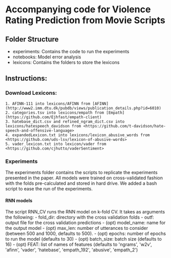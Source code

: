 Accompanying code for Violence Rating Prediction from Movie Scripts
====================================================================

## Folder Structure
 * experiments: Contains the code to run the experiments
 * notebooks: Model error analysis
 * lexicons: Contains the folders to store the lexicons
 

## Instructions:
### Download Lexicons:
	1. AFINN-111 into lexicons/AFINN from [AFINN](http://www2.imm.dtu.dk/pubdb/views/publication_details.php?id=6010)
	2. categories.tsv into lexicons/empath from [Empath](https://github.com/Ejhfast/empath-client)
	3. hatebase_dict.csv and refined_ngram_dict.csv into lexicons/hatespeech_davidson from <https://github.com/t-davidson/hate-speech-and-offensive-language>
	4. expandedLexicon.txt into lexicons/lexicon_abusive_words from <https://github.com/uds-lsv/lexicon-of-abusive-words>
	5. vader_lexicon.txt into lexicon/vader from <https://github.com/cjhutto/vaderSentiment>

### Experiments
The experiments folder contains the scripts to replicate the experiments presented in the paper. All models were trained on cross-validated fashion with the folds pre-calculated and stored in hard drive. We added a bash script to ease the run of the experiments.


#### RNN models
The script RNN_CV runs the RNN model on k-fold CV. It takes as arguments the following:
	- fold_dir: directory with the cross validation folds
	- outf: output file for the cross validation predictions
	- (opt) model_name: name for the output model
	- (opt) max_len: number of utterances to consider (between 500 and 1000, defaults to 500).
	- (opt) epochs: number of epochs to run the model (defaults to 30)
	- (opt) batch_size: batch size (defaults to 16)
	- (opt) FEAT: list of names of features (defaults to 'ngrams', 'w2v', 'afinn', 'vader', 'hatebase', 'empath_192', 'abusive', 'empath_2')